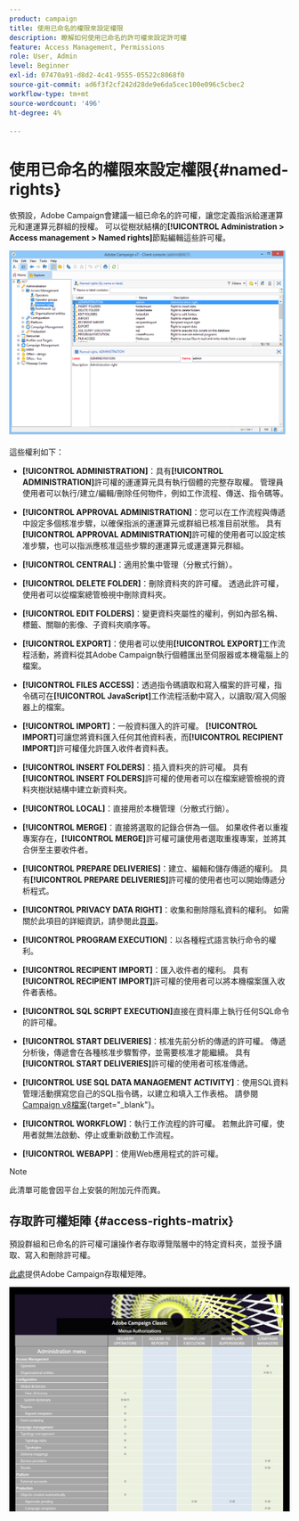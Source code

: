 ```yaml
---
product: campaign
title: 使用已命名的權限來設定權限
description: 瞭解如何使用已命名的許可權來設定許可權
feature: Access Management, Permissions
role: User, Admin
level: Beginner
exl-id: 07470a91-d8d2-4c41-9555-05522c8068f0
source-git-commit: ad6f3f2cf242d28de9e6da5cec100e096c5cbec2
workflow-type: tm+mt
source-wordcount: '496'
ht-degree: 4%

---
```


# 使用已命名的權限來設定權限{#named-rights}

依預設，Adobe Campaign會建議一組已命名的許可權，讓您定義指派給運運算元和運運算元群組的授權。 可以從樹狀結構的&#x200B;**[!UICONTROL Administration > Access management > Named rights]**&#x200B;節點編輯這些許可權。

![](assets/s_ncs_admin_named_rights.png)

這些權利如下：

* **[!UICONTROL ADMINISTRATION]**：具有&#x200B;**[!UICONTROL ADMINISTRATION]**&#x200B;許可權的運運算元具有執行個體的完整存取權。 管理員使用者可以執行/建立/編輯/刪除任何物件，例如工作流程、傳送、指令碼等。

* **[!UICONTROL APPROVAL ADMINISTRATION]**：您可以在工作流程與傳遞中設定多個核准步驟，以確保指派的運運算元或群組已核准目前狀態。 具有&#x200B;**[!UICONTROL APPROVAL ADMINISTRATION]**&#x200B;許可權的使用者可以設定核准步驟，也可以指派應核准這些步驟的運運算元或運運算元群組。

* **[!UICONTROL CENTRAL]**：適用於集中管理（分散式行銷）。

* **[!UICONTROL DELETE FOLDER]**：刪除資料夾的許可權。 透過此許可權，使用者可以從檔案總管檢視中刪除資料夾。

* **[!UICONTROL EDIT FOLDERS]**：變更資料夾屬性的權利，例如內部名稱、標籤、關聯的影像、子資料夾順序等。

* **[!UICONTROL EXPORT]**：使用者可以使用&#x200B;**[!UICONTROL EXPORT]**&#x200B;工作流程活動，將資料從其Adobe Campaign執行個體匯出至伺服器或本機電腦上的檔案。

* **[!UICONTROL FILES ACCESS]**：透過指令碼讀取和寫入檔案的許可權，指令碼可在&#x200B;**[!UICONTROL JavaScript]**&#x200B;工作流程活動中寫入，以讀取/寫入伺服器上的檔案。

* **[!UICONTROL IMPORT]**：一般資料匯入的許可權。 **[!UICONTROL IMPORT]**&#x200B;可讓您將資料匯入任何其他資料表，而&#x200B;**[!UICONTROL RECIPIENT IMPORT]**&#x200B;許可權僅允許匯入收件者資料表。

* **[!UICONTROL INSERT FOLDERS]**：插入資料夾的許可權。 具有&#x200B;**[!UICONTROL INSERT FOLDERS]**&#x200B;許可權的使用者可以在檔案總管檢視的資料夾樹狀結構中建立新資料夾。

* **[!UICONTROL LOCAL]**：直接用於本機管理（分散式行銷）。

* **[!UICONTROL MERGE]**：直接將選取的記錄合併為一個。 如果收件者以重複專案存在，**[!UICONTROL MERGE]**&#x200B;許可權可讓使用者選取重複專案，並將其合併至主要收件者。

* **[!UICONTROL PREPARE DELIVERIES]**：建立、編輯和儲存傳遞的權利。 具有&#x200B;**[!UICONTROL PREPARE DELIVERIES]**&#x200B;許可權的使用者也可以開始傳遞分析程式。

* **[!UICONTROL PRIVACY DATA RIGHT]**：收集和刪除隱私資料的權利。 如需關於此項目的詳細資訊，請參閱此[頁面](https://helpx.adobe.com/tw/campaign/kb/acc-privacy.html)。

* **[!UICONTROL PROGRAM EXECUTION]**：以各種程式語言執行命令的權利。

* **[!UICONTROL RECIPIENT IMPORT]**：匯入收件者的權利。 具有&#x200B;**[!UICONTROL RECIPIENT IMPORT]**&#x200B;許可權的使用者可以將本機檔案匯入收件者表格。

* **[!UICONTROL SQL SCRIPT EXECUTION]**&#x200B;直接在資料庫上執行任何SQL命令的許可權。

* **[!UICONTROL START DELIVERIES]**：核准先前分析的傳遞的許可權。 傳遞分析後，傳遞會在各種核准步驟暫停，並需要核准才能繼續。 具有&#x200B;**[!UICONTROL START DELIVERIES]**&#x200B;許可權的使用者可核准傳遞。

* **[!UICONTROL USE SQL DATA MANAGEMENT ACTIVITY]**：使用SQL資料管理活動撰寫您自己的SQL指令碼，以建立和填入工作表格。 請參閱[Campaign v8檔案](https://experienceleague.adobe.com/docs/campaign/automation/workflows/wf-activities/action-activities/sql-data-management.html?lang=zh-Hant){target="_blank"}。

* **[!UICONTROL WORKFLOW]**：執行工作流程的許可權。 若無此許可權，使用者就無法啟動、停止或重新啟動工作流程。

* **[!UICONTROL WEBAPP]**：使用Web應用程式的許可權。

>[!NOTE]
>
>此清單可能會因平台上安裝的附加元件而異。

## 存取許可權矩陣 {#access-rights-matrix}

預設群組和已命名的許可權可讓操作者存取導覽階層中的特定資料夾，並授予讀取、寫入和刪除許可權。

[此處](/help/platform/using/assets/access-rights-matrix.pdf)提供Adobe Campaign存取權矩陣。

[![影像](assets/do-not-localize/user_management.png)](https://experienceleague.adobe.com/docs/campaign-classic/assets/access-rights-matrix.pdf?lang=zh-Hant)
